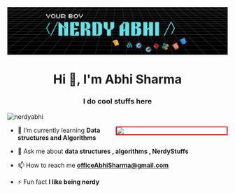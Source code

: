 <img align = "center" src = "banner.png" alt = "Hello World" >

<h1 align="center">Hi 👋, I'm Abhi Sharma</h1>
<h3 align="center">I do cool stuffs here</h3>

<p align="left"> <img src="https://komarev.com/ghpvc/?username=nerdyabhi&label=Profile%20views&color=0e75b6&style=flat" alt="nerdyabhi" /> </p>

<img  style = "border:2px solid red;" width = "50%" align = "right" src = "https://media0.giphy.com/media/v1.Y2lkPTc5MGI3NjExeW9odHl3d3B3N3B5Yml0enBranZrNnJxeXA5YXpwdjZ5MG5xMmk0diZlcD12MV9pbnRlcm5hbF9naWZfYnlfaWQmY3Q9Zw/RbDKaczqWovIugyJmW/giphy.gif">

- 🌱 I’m currently learning **Data structures and Algorithms**

- 💬 Ask me about **data structures , algorithms , NerdyStuffs**

- 📫 How to reach me **officeAbhiSharma@gmail.com**

- ⚡ Fun fact **I like being nerdy**

